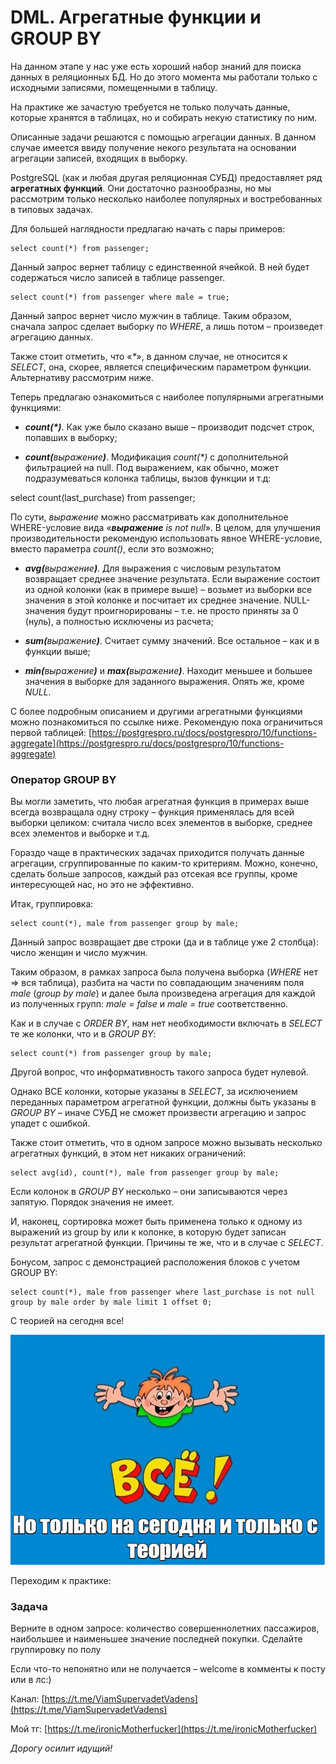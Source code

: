 DML. Агрегатные функции и GROUP BY
==================================


На данном этапе у нас уже есть хороший набор знаний для поиска данных в реляционных БД. Но до этого момента мы работали только с исходными записями, помещенными в таблицу.

На практике же зачастую требуется не только получать данные, которые хранятся в таблицах, но и собирать некую статистику по ним.

Описанные задачи решаются с помощью агрегации данных. В данном случае имеется ввиду получение некого результата на основании агрегации записей, входящих в выборку.

PostgreSQL (как и любая другая реляционная СУБД) предоставляет ряд **агрегатных функций**. Они достаточно разнообразны, но мы рассмотрим только несколько наиболее популярных и востребованных в типовых задачах.

Для большей наглядности предлагаю начать с пары примеров:

```
select count(*) from passenger;
```

Данный запрос вернет таблицу с единственной ячейкой. В ней будет содержаться число записей в таблице passenger.

```
select count(*) from passenger where male = true;
```

Данный запрос вернет число мужчин в таблице. Таким образом, сначала запрос сделает выборку по _WHERE_, а лишь потом – произведет агрегацию данных.

Также стоит отметить, что «_\*_», в данном случае, не относится к _SELECT_, она, скорее, является специфическим параметром функции. Альтернативу рассмотрим ниже.

Теперь предлагаю ознакомиться с наиболее популярными агрегатными функциями:

* **_count(*)_**. Как уже было сказано выше – производит подсчет строк, попавших в выборку;

* **_count(_**_выражение_**_)_**. Модификация _count(*)_ с дополнительной фильтрацией на null. Под выражением, как обычно, может подразумеваться колонка таблицы, вызов функции и т.д:

select count(last_purchase) from passenger;

По сути, _выражение_ можно рассматривать как дополнительное WHERE-условие вида «**_выражение_** _is not null_». В целом, для улучшения производительности рекомендую использовать явное WHERE-условие, вместо параметра _count()_, если это возможно;

* **_avg(_**_выражение_**_)_**. Для выражения с числовым результатом возвращает среднее значение результата. Если выражение состоит из одной колонки (как в примере выше) – возьмет из выборки все значения в этой колонке и посчитает их среднее значение. NULL-значения будут проигнорированы – т.е. не просто приняты за 0 (нуль), а полностью исключены из расчета;

* **_sum(_**_выражение_**_)_**. Считает сумму значений. Все остальное – как и в функции выше;

* **_min(_**_выражение_**_)_** и **_max(_**_выражение_**_)_**. Находит меньшее и большее значения в выборке для заданного выражения. Опять же, кроме _NULL_.

С более подробным описанием и другими агрегатными функциями можно познакомиться по ссылке ниже. Рекомендую пока ограничиться первой таблицей: [https://postgrespro.ru/docs/postgrespro/10/functions-aggregate](https://postgrespro.ru/docs/postgrespro/10/functions-aggregate)

### Оператор GROUP BY

Вы могли заметить, что любая агрегатная функция в примерах выше всегда возвращала одну строку – функция применялась для всей выборки целиком: считала число всех элементов в выборке, среднее всех элементов и выборке и т.д.

Гораздо чаще в практических задачах приходится получать данные агрегации, сгруппированные по каким-то критериям. Можно, конечно, сделать больше запросов, каждый раз отсекая все группы, кроме интересующей нас, но это не эффективно.

Итак, группировка:

```
select count(*), male from passenger group by male;
```

Данный запрос возвращает две строки (да и в таблице уже 2 столбца): число женщин и число мужчин.

Таким образом, в рамках запроса была получена выборка (_WHERE_ нет => вся таблица), разбита на части по совпадающим значениям поля _male_ (_group by male_) и далее была произведена агрегация для каждой из полученных групп: _male = false_ и _male = true_ соответственно.

Как и в случае с _ORDER BY_, нам нет необходимости включать в _SELECT_ те же колонки, что и в _GROUP BY_:

```
select count(*) from passenger group by male;
```

Другой вопрос, что информативность такого запроса будет нулевой.

Однако ВСЕ колонки, которые указаны в _SELECT_, за исключением переданных параметром агрегатной функции, должны быть указаны в _GROUP BY_ – иначе СУБД не сможет произвести агрегацию и запрос упадет с ошибкой.

Также стоит отметить, что в одном запросе можно вызывать несколько агрегатных функций, в этом нет никаких ограничений:

```
select avg(id), count(*), male from passenger group by male;
```

Если колонок в _GROUP BY_ несколько – они записываются через запятую. Порядок значения не имеет.

И, наконец, сортировка может быть применена только к одному из выражений из group by или к колонке, в которую будет записан результат агрегатной функции. Причины те же, что и в случае с _SELECT_.

Бонусом, запрос с демонстрацией расположения блоков с учетом GROUP BY:

```
select count(*), male from passenger where last_purchase is not null group by male order by male limit 1 offset 0;
```

С теорией на сегодня все!

![end_of_the_lesson2.png](..%2F..%2F..%2Ffile%2Fend_of_the_lesson2.png)

Переходим к практике:

### Задача

Верните в одном запросе: количество совершеннолетних пассажиров, наибольшее и наименьшее значение последней покупки. Сделайте группировку по полу


Если что-то непонятно или не получается – welcome в комменты к посту или в лс:)

Канал: [https://t.me/ViamSupervadetVadens](https://t.me/ViamSupervadetVadens)

Мой тг: [https://t.me/ironicMotherfucker](https://t.me/ironicMotherfucker)

_Дорогу осилит идущий!_